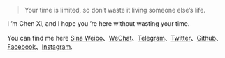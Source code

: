 > Your time is limited, so don’t waste it living someone else’s life.

I ’m Chen Xi, and I hope you ’re here without wasting your time.

You can find me here [Sina Weibo](https://weibo.com/longlivewe)、[WeChat](https://s1.ax1x.com/2020/04/26/JREDPJ.png)、[Telegram](https://t.me/CaryC1989)、[Twitter](https://twitter.com/C_henX_i)、[Github](https://github.com/longlivewe)、[Facebook](https://www.facebook.com/longlivewe)、[Instagram](https://www.instagram.com/iamcarychen/).
